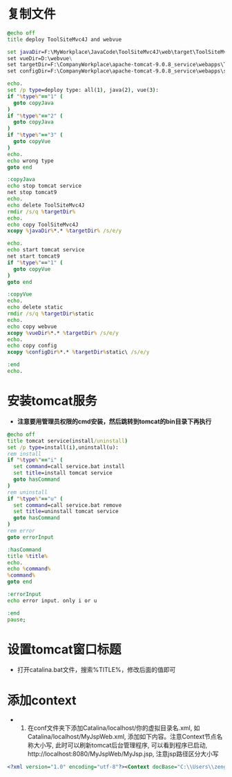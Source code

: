 # 复制文件
~~~ bat
@echo off
title deploy ToolSiteMvc4J and webvue

set javaDir=F:\MyWorkplace\JavaCode\ToolSiteMvc4J\web\target\ToolSiteMvc4J\
set vueDir=D:\webvue\
set targetDir=F:\CompanyWorkplace\apache-tomcat-9.0.8_service\webapps\ToolSiteMvc4J\
set configDir=F:\CompanyWorkplace\apache-tomcat-9.0.8_service\webapps\static\

echo.
set /p type=deploy type: all(1), java(2), vue(3):
if "%type%"=="1" (
  goto copyJava
)
if "%type%"=="2" (
  goto copyJava
)
if "%type%"=="3" (
  goto copyVue
)
echo.
echo wrong type
goto end

:copyJava
echo stop tomcat service
net stop tomcat9
echo.
echo delete ToolSiteMvc4J
rmdir /s/q %targetDir%
echo.
echo copy ToolSiteMvc4J
xcopy %javaDir%*.* %targetDir% /s/e/y

echo.
echo start tomcat service
net start tomcat9
if "%type%"=="1" (
  goto copyVue
)
goto end

:copyVue
echo.
echo delete static
rmdir /s/q %targetDir%static
echo.
echo copy webvue
xcopy %vueDir%*.* %targetDir% /s/e/y
echo.
echo copy config
xcopy %configDir%*.* %targetDir%static\ /s/e/y

:end
echo.
~~~
# 安装tomcat服务
- **注意要用管理员权限的cmd安装，然后跳转到tomcat的bin目录下再执行**
~~~ bat
@echo off
title tomcat service(install/uninstall)
set /p type=install(i),uninstall(u):
rem install
if "%type%"=="i" (
  set command=call service.bat install
  set title=install tomcat service
  goto hasCommand
)
rem uninstall
if "%type%"=="u" (
  set command=call service.bat remove
  set title=uninstall tomcat service
  goto hasCommand
)
rem error
goto errorInput

:hasCommand
title %title%
echo.
echo %command%
%command%
goto end

:errorInput
echo error input. only i or u

:end
pause;
~~~
# 设置tomcat窗口标题
- 打开catalina.bat文件，搜索%TITLE%，修改后面的值即可
# 添加context
- 1. 在conf文件夹下添加Catalina/localhost/你的虚拟目录名.xml, 如Catalina/localhost/MyJspWeb.xml, 添加如下内容。注意Context节点名称大小写, 
此时可以刷新tomcat后台管理程序, 可以看到程序已启动, http://localhost:8080/MyJspWeb/MyJsp.jsp, 注意jsp路径区分大小写
~~~ xml
<?xml version="1.0" encoding="utf-8"?><Context docBase="C:\\Users\\zengjunyi\\workspace\\TestWeb\\WebContent" reloadable="true" />
~~~

